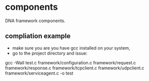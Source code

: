 # components
DNA framework components.

## compliation example
- make sure you are you have gcc installed on your system,
- go to the project directory and issue:

gcc -Wall test.c framework/configuration.c framework/request.c framework/response.c framework/tcpclient.c framework/udpclient.c framework/serviceagent.c -o test
